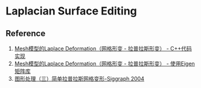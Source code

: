 # Laplacian Surface Editing

## Reference

1. [Mesh模型的Laplace Deformation（网格形变 - 拉普拉斯形变） - C++代码实现](https://www.pianshen.com/article/7499460616/)
2. [Mesh模型的Laplace Deformation（网格形变 - 拉普拉斯形变） - 使用Eigen矩阵库](https://blog.csdn.net/Bob__yuan/article/details/81778875)
3. [图形处理（三）简单拉普拉斯网格变形-Siggraph 2004](https://blog.csdn.net/GarfieldEr007/article/details/50582053)

